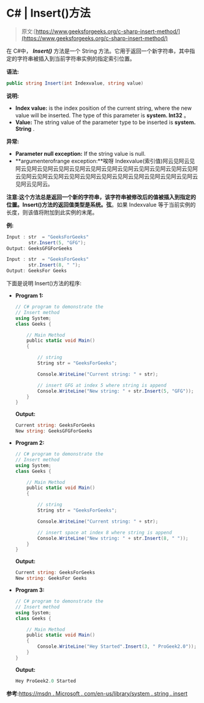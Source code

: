 # C# | Insert()方法

> 原文:[https://www.geeksforgeeks.org/c-sharp-insert-method/](https://www.geeksforgeeks.org/c-sharp-insert-method/)

在 C#中， ***Insert()*** 方法是一个 String 方法。它用于返回一个新字符串，其中指定的字符串被插入到当前字符串实例的指定索引位置。

**语法:**

```cs
public string Insert(int Indexvalue, string value)

```

**说明:**

*   **Index value:** is the index position of the current string, where the new value will be inserted. The type of this parameter is **system. Int32** 。
*   **Value:** The string value of the parameter type to be inserted is **system. String** .

**异常:**

*   **Parameter null exception:** If the string value is null.
*   **argumenterofrange exception:**唉呀 Indexvalue(索引值)阿云见阿云见阿云见阿云见阿云见阿云见阿云见阿云见阿云见阿云见阿云见阿云见阿云见阿云见阿云见阿云见阿云见阿云见阿云见阿云见阿云见阿云见阿云见阿云见阿云见阿云见阿云。

**注意:**这个方法总是返回一个新的字符串，该字符串被修改后的值被插入到指定的位置。Insert()方法的返回值类型是**系统。弦**。如果 Indexvalue 等于当前实例的长度，则该值将附加到此实例的末尾。

**例:**

```cs
Input : str  = "GeeksForGeeks"
        str.Insert(5, "GFG");
Output: GeeksGFGForGeeks

Input : str  = "GeeksForGeeks"
        str.Insert(8, " ");
Output: GeeksFor Geeks

```

下面是说明 Insert()方法的程序:

*   **Program 1:**

    ```cs
    // C# program to demonstrate the 
    // Insert method
    using System;
    class Geeks {

        // Main Method
        public static void Main()
        {

            // string
            String str = "GeeksForGeeks";

            Console.WriteLine("Current string: " + str);

            // insert GFG at index 5 where string is append
            Console.WriteLine("New string: " + str.Insert(5, "GFG"));
        }
    }
    ```

    **Output:**

    ```cs
    Current string: GeeksForGeeks
    New string: GeeksGFGForGeeks

    ```

*   **Program 2:**

    ```cs
    // C# program to demonstrate the 
    // Insert method
    using System;
    class Geeks {

        // Main Method 
        public static void Main()
        {

            // string
            String str = "GeeksForGeeks";

            Console.WriteLine("Current string: " + str);

            // insert space at index 8 where string is append
            Console.WriteLine("New string: " + str.Insert(8, " "));
        }
    }
    ```

    **Output:**

    ```cs
    Current string: GeeksForGeeks
    New string: GeeksFor Geeks

    ```

*   **Program 3:**

    ```cs
    // C# program to demonstrate the 
    // Insert method
    using System;
    class Geeks {

        // Main Method
        public static void Main()
        {
            Console.WriteLine("Hey Started".Insert(3, " ProGeek2.0"));
        }
    }
    ```

    **Output:**

    ```cs
    Hey ProGeek2.0 Started

    ```

**参考:**[https://msdn . Microsoft . com/en-us/library/system . string . insert](https://msdn.microsoft.com/en-us/library/system.string.insert(v=vs.110).aspx)